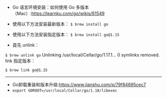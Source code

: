 + Go 语言环境安装：如何使用 Go 多版本（Mac）:<https://learnku.com/go/wikis/61549>

+ 使用以下方法安装最新版本：
`$ brew install go`

+ 使用以下方法安装指定版本：
`$ brew install go@1.15`

+ 首先 unlink：

`$ brew unlink go`
Unlinking /usr/local/Cellar/go/1.17.1... 0 symlinks removed.
link 指定版本：

`$ brew link go@1.15`



---

+ Go卸载重装和版本升级:<https://www.jianshu.com/p/79f84695cec7>
+ `export GOROOT=/usr/local/Cellar/go/1.18/libexec`

